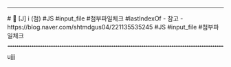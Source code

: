 <hr>
# 📌 [J] i (첨) 
 #JS #input_file #첨부파일체크 #lastIndexOf 
 - 참고
	 - https://blog.naver.com/shtmdgus04/221135535245 #JS #input_file #첨부파일체크 

  <hr style="border : dashed 1px #cccccc;">

ujjj
